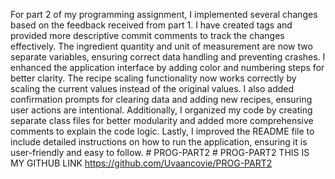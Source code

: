 For part 2 of my programming assignment, I implemented several changes based on the feedback received from part 1. I have created tags and provided more descriptive commit comments to track the changes effectively. The ingredient quantity and unit of measurement are now two separate variables, ensuring correct data handling and preventing crashes. I enhanced the application interface by adding color and numbering steps for better clarity. The recipe scaling functionality now works correctly by scaling the current values instead of the original values. I also added confirmation prompts for clearing data and adding new recipes, ensuring user actions are intentional. Additionally, I organized my code by creating separate class files for better modularity and added more comprehensive comments to explain the code logic. Lastly, I improved the README file to include detailed instructions on how to run the application, ensuring it is user-friendly and easy to follow.
#   P R O G - P A R T 2 
 
 #   P R O G - P A R T 2 
 
THIS IS MY GITHUB LINK
https://github.com/Uvaancovie/PROG-PART2
 
